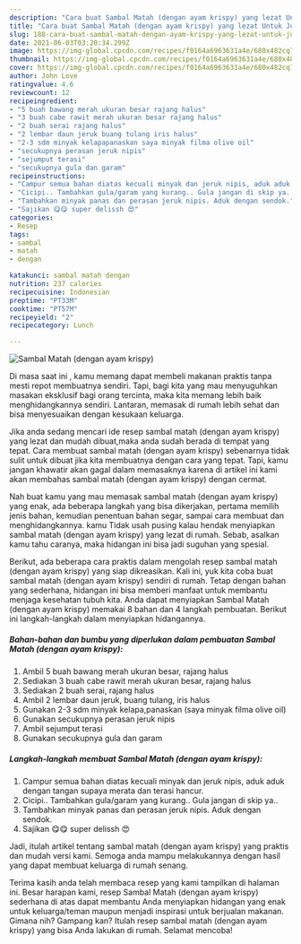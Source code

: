 ```yaml
---
description: "Cara buat Sambal Matah (dengan ayam krispy) yang lezat Untuk Jualan"
title: "Cara buat Sambal Matah (dengan ayam krispy) yang lezat Untuk Jualan"
slug: 188-cara-buat-sambal-matah-dengan-ayam-krispy-yang-lezat-untuk-jualan
date: 2021-06-03T03:20:34.299Z
image: https://img-global.cpcdn.com/recipes/f0164a6963631a4e/680x482cq70/sambal-matah-dengan-ayam-krispy-foto-resep-utama.jpg
thumbnail: https://img-global.cpcdn.com/recipes/f0164a6963631a4e/680x482cq70/sambal-matah-dengan-ayam-krispy-foto-resep-utama.jpg
cover: https://img-global.cpcdn.com/recipes/f0164a6963631a4e/680x482cq70/sambal-matah-dengan-ayam-krispy-foto-resep-utama.jpg
author: John Love
ratingvalue: 4.6
reviewcount: 12
recipeingredient:
- "5 buah bawang merah ukuran besar rajang halus"
- "3 buah cabe rawit merah ukuran besar rajang halus"
- "2 buah serai rajang halus"
- "2 lembar daun jeruk buang tulang iris halus"
- "2-3 sdm minyak kelapapanaskan saya minyak filma olive oil"
- "secukupnya perasan jeruk nipis"
- "sejumput terasi"
- "secukupnya gula dan garam"
recipeinstructions:
- "Campur semua bahan diatas kecuali minyak dan jeruk nipis, aduk aduk dengan tangan supaya merata dan terasi hancur."
- "Cicipi.. Tambahkan gula/garam yang kurang.. Gula jangan di skip ya.."
- "Tambahkan minyak panas dan perasan jeruk nipis. Aduk dengan sendok."
- "Sajikan 😋😋 super delissh 😍"
categories:
- Resep
tags:
- sambal
- matah
- dengan

katakunci: sambal matah dengan 
nutrition: 237 calories
recipecuisine: Indonesian
preptime: "PT33M"
cooktime: "PT57M"
recipeyield: "2"
recipecategory: Lunch

---
```



![Sambal Matah (dengan ayam krispy)](https://img-global.cpcdn.com/recipes/f0164a6963631a4e/680x482cq70/sambal-matah-dengan-ayam-krispy-foto-resep-utama.jpg)

Di masa  saat ini , kamu memang dapat membeli makanan praktis tanpa mesti repot membuatnya sendiri. Tapi, bagi kita yang mau menyuguhkan masakan eksklusif bagi orang tercinta, maka kita memang lebih baik menghidangkannya sendiri. Lantaran, memasak di rumah lebih sehat dan bisa menyesuaikan dengan kesukaan keluarga.

Jika anda sedang mencari ide resep sambal matah (dengan ayam krispy) yang lezat dan mudah dibuat,maka anda sudah berada di tempat yang tepat. Cara membuat sambal matah (dengan ayam krispy)  sebenarnya tidak sulit untuk dibuat jika kita membuatnya dengan cara yang tepat. Tapi, kamu jangan khawatir akan gagal dalam memasaknya 
karena di artikel ini kami akan membahas sambal matah (dengan ayam krispy) dengan cermat.  



Nah buat kamu yang mau memasak sambal matah (dengan ayam krispy) yang enak, ada beberapa langkah yang bisa dikerjakan, pertama memilih jenis bahan, kemudian penentuan bahan segar, sampai cara membuat dan menghidangkannya. kamu Tidak usah pusing kalau hendak menyiapkan sambal matah (dengan ayam krispy) yang lezat di rumah. Sebab, asalkan kamu  tahu caranya, maka hidangan ini bisa jadi suguhan yang spesial.

Berikut, ada beberapa cara praktis  dalam mengolah resep sambal matah (dengan ayam krispy) yang siap dikreasikan. Kali ini, yuk kita coba buat sambal matah (dengan ayam krispy) sendiri di rumah. Tetap dengan bahan yang sederhana, hidangan ini bisa memberi manfaat untuk membantu menjaga kesehatan tubuh kita. Anda dapat menyiapkan Sambal Matah (dengan ayam krispy) memakai 8 bahan dan 4 langkah pembuatan. Berikut ini langkah-langkah dalam menyiapkan hidangannya.

<!--inarticleads1-->

##### Bahan-bahan dan bumbu yang diperlukan dalam pembuatan Sambal Matah (dengan ayam krispy):

1. Ambil 5 buah bawang merah ukuran besar, rajang halus
1. Sediakan 3 buah cabe rawit merah ukuran besar, rajang halus
1. Sediakan 2 buah serai, rajang halus
1. Ambil 2 lembar daun jeruk, buang tulang, iris halus
1. Gunakan 2-3 sdm minyak kelapa,panaskan (saya minyak filma olive oil)
1. Gunakan secukupnya perasan jeruk nipis
1. Ambil sejumput terasi
1. Gunakan secukupnya gula dan garam




<!--inarticleads2-->

##### Langkah-langkah membuat Sambal Matah (dengan ayam krispy):

1. Campur semua bahan diatas kecuali minyak dan jeruk nipis, aduk aduk dengan tangan supaya merata dan terasi hancur.
1. Cicipi.. Tambahkan gula/garam yang kurang.. Gula jangan di skip ya..
1. Tambahkan minyak panas dan perasan jeruk nipis. Aduk dengan sendok.
1. Sajikan 😋😋 super delissh 😍




Jadi, itulah artikel tentang  sambal matah (dengan ayam krispy)  yang praktis dan mudah versi kami. Semoga anda mampu melakukannya dengan hasil yang dapat membuat keluarga di rumah senang. 

Terima kasih anda telah membaca resep yang kami tampilkan di halaman ini. Besar harapan kami, resep  Sambal Matah (dengan ayam krispy) sederhana di atas dapat membantu Anda menyiapkan hidangan yang enak untuk keluarga/teman maupun menjadi inspirasi untuk berjualan makanan. Gimana nih? Gampang kan? Itulah resep sambal matah (dengan ayam krispy) yang bisa Anda lakukan di rumah. Selamat mencoba!

